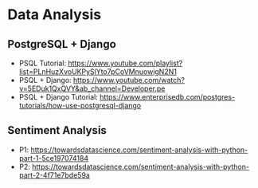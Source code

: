 # Data Analysis

## PostgreSQL + Django
- PSQL Tutorial: https://www.youtube.com/playlist?list=PLnHuzXvoUKPySlYto7pCoVMnuowigN2N1
- PSQL + Django: https://www.youtube.com/watch?v=5EDuk1QxQVY&ab_channel=Developer.pe
- PSQL + Django Tutorial: https://www.enterprisedb.com/postgres-tutorials/how-use-postgresql-django

## Sentiment Analysis
- P1: https://towardsdatascience.com/sentiment-analysis-with-python-part-1-5ce197074184
- P2: https://towardsdatascience.com/sentiment-analysis-with-python-part-2-4f71e7bde59a
